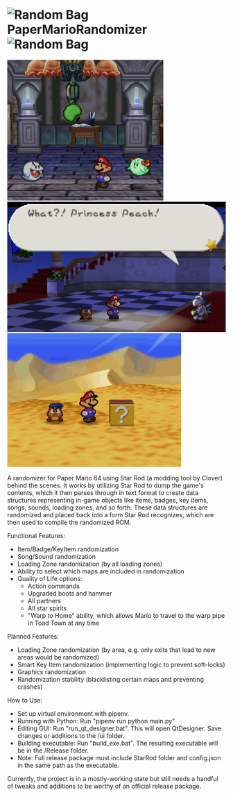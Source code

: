 # ![Random Bag](ui/icons/random_bag.ico) PaperMarioRandomizer ![Random Bag](ui/icons/random_bag.ico)

![](ui/images/random.png) ![](ui/images/peach.png)
![](ui/images/mistake.gif)

A randomizer for Paper Mario 64 using Star Rod (a modding tool by Clover) behind the scenes. It works by utilizing Star Rod to dump the game's contents, which it then parses through in text format to create data structures representing in-game objects like items, badges, key items, songs, sounds, loading zones, and so forth. These data structures are randomized and placed back into a form Star Rod recognizes, which are then used to compile the randomized ROM.
 
 Functional Features:
 - Item/Badge/KeyItem randomization
 - Song/Sound randomization
 - Loading Zone randomization (by all loading zones)
 - Ability to select which maps are included in randomization
 - Quality of Life options:
   - Action commands
   - Upgraded boots and hammer
   - All partners
   - All star spirits
   - "Warp to Home" ability, which allows Mario to travel to the warp pipe in Toad Town at any time

 Planned Features:
 - Loading Zone randomization (by area, e.g. only exits that lead to new areas would be randomized)
 - Smart Key Item randomization (implementing logic to prevent soft-locks)
 - Graphics randomization
 - Randomization stability (blacklisting certain maps and preventing crashes)
 
 How to Use:
 - Set up virtual environment with pipenv.
 - Running with Python: Run "pipenv run python main.py"
 - Editing GUI: Run "run_qt_designer.bat". This will open QtDesigner. Save changes or additions to the /ui folder.
 - Building executable: Run "build_exe.bat". The resulting executable will be in the /Release folder.
 - Note: Full release package must include StarRod folder and config.json in the same path as the executable.
 
 Currently, the project is in a mostly-working state but still needs a handful of tweaks and additions to be worthy of an official release package.

 
 
 
 
